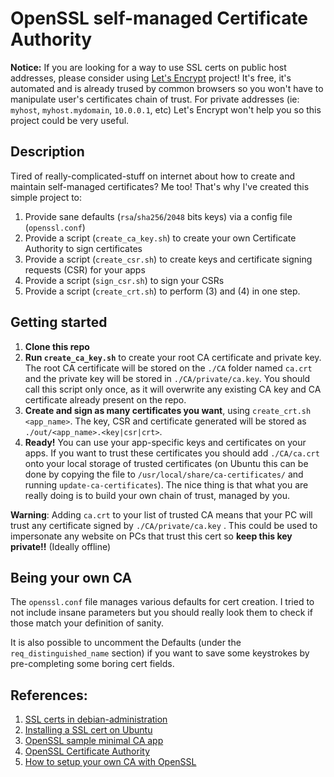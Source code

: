 # OpenSSL self-managed Certificate Authority

__Notice:__ If you are looking for a way to use SSL certs on public host addresses, please consider using [Let's Encrypt](https://letsencrypt.org/) project! It's free, it's automated and is already trused by common browsers so you won't have to manipulate user's certificates chain of trust. For private addresses (ie: `myhost`, `myhost.mydomain`, `10.0.0.1`, etc) Let's Encrypt won't help you so this project could be very useful.

## Description

Tired of really-complicated-stuff on internet about how to create and maintain self-managed certificates?
Me too! That's why I've created this simple project to:

1. Provide sane defaults (`rsa`/`sha256`/`2048` bits keys) via a config file (`openssl.conf`)
2. Provide a script (`create_ca_key.sh`) to create your own Certificate Authority to sign certificates
3. Provide a script (`create_csr.sh`) to create keys and certificate signing requests (CSR) for your apps
4. Provide a script (`sign_csr.sh`) to sign your CSRs
5. Provide a script (`create_crt.sh`) to perform (3) and (4) in one step.

## Getting started

1. __Clone this repo__
2. __Run `create_ca_key.sh`__ to create your root CA certificate and private key. The root CA certificate will be stored on the `./CA` folder named `ca.crt` and the private key will be stored in `./CA/private/ca.key`. You should call this script only once, as it will overwrite any existing CA key and CA certificate already present on the repo.
3. __Create and sign as many certificates you want__, using `create_crt.sh <app_name>`. The key, CSR and certificate generated will be stored as `./out/<app_name>.<key|csr|crt>`.
4. __Ready!__ You can use your app-specific keys and certificates on your apps. If you want to trust these certificates you should add `./CA/ca.crt` onto your local storage of trusted certificates (on Ubuntu this can be done by copying the file to `/usr/local/share/ca-certificates/` and running `update-ca-certificates`). The nice thing is that what you are really doing is to build your own chain of trust, managed by you.

__Warning__: Adding `ca.crt` to your list of trusted CA means that your PC will trust any certificate signed by `./CA/private/ca.key` .  This could be used to impersonate any website on PCs that trust this cert so __keep this key private!!__ (Ideally offline)

## Being your own CA

The `openssl.conf` file manages various defaults for cert creation. I tried to not include insane parameters but you should really look them to check if those match your definition of sanity.

It is also possible to uncomment the Defaults (under the `req_distinguished_name` section) if you want to save some keystrokes by pre-completing some boring cert fields.

## References:
1. [SSL certs in debian-administration](http://www.debian-administration.org/article/284/Creating_and_Using_a_self_signed__SSL_Certificates_in_debian)
2. [Installing a SSL cert on Ubuntu](http://askubuntu.com/questions/73287/how-do-i-install-a-root-certificate)
3. [OpenSSL sample minimal CA app](https://www.openssl.org/docs/apps/ca.html)
4. [OpenSSL Certificate Authority](https://jamielinux.com/docs/openssl-certificate-authority/introduction.html)
5. [How to setup your own CA with OpenSSL](https://gist.github.com/Soarez/9688998)
